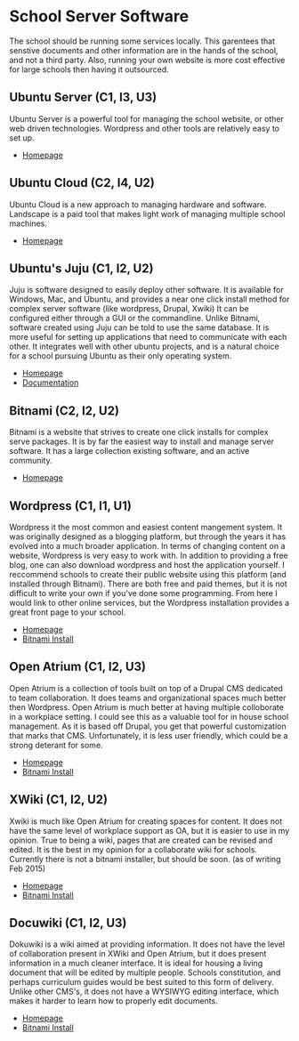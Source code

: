 # School Server Software

The school should be running some services locally. This garentees that senstive documents and other information are in the hands of the school, and not a third party. Also, running your own website is more cost effective for large schools then having it outsourced.

## Ubuntu Server (C1, I3, U3)

Ubuntu Server is a powerful tool for managing the school website, or other web driven technologies. Wordpress and other tools are relatively easy to set up.

* [Homepage](http://www.ubuntu.com/server)

## Ubuntu Cloud (C2, I4, U2)

Ubuntu Cloud is a new approach to managing hardware and software. Landscape is a paid tool that makes light work of managing multiple school machines.

* [Homepage](http://www.ubuntu.com/cloud)

## Ubuntu's Juju (C1, I2, U2)

Juju is software designed to easily deploy other software. It is available for Windows, Mac, and Ubuntu, and provides a near one click install method for complex server software (like wordpress, Drupal, Xwiki) It can be configured either through a GUI or the commandline. Unlike Bitnami, software created using Juju can be told to use the same database. It is more useful for setting up applications that need to communicate with each other. It integrates well with other ubuntu projects, and is a natural choice for a school pursuing Ubuntu as their only operating system.

* [Homepage](https://jujucharms.com/)
* [Documentation](https://jujucharms.com/docs/)

## Bitnami (C2, I2, U2)

Bitnami is a website that strives to create one click installs for complex serve packages. It is by far the easiest way to install and manage server software. It has a large collection existing software, and an active community.

* [Homepage](https://bitnami.com/)

## Wordpress (C1, I1, U1)

Wordpress it the most common and easiest content mangement system. It was originally designed as a blogging platform, but through the years it has evolved into a much broader application. In terms of changing content on a website, Wordpress is very easy to work with. In addition to providing a free blog, one can also download wordpress and host the application yourself. I reccommend schools to create their public website using this platform (and installed through Bitnami). There are both free and paid themes, but it is not difficult to write your own if you've done some programming. From here I would link to other online services, but the Wordpress installation provides a great front page to your school.

* [Homepage](https://wordpress.org/)
* [Bitnami Install](https://bitnami.com/stack/wordpress)

## Open Atrium (C1, I2, U3)

Open Atrium is a collection of tools built on top of a Drupal CMS dedicated to team collaboration. It does teams and organizational spaces much better then Wordpress. Open Atrium is much better at having multiple colloborate in a workplace setting. I could see this as a valuable tool for in house school management. As it is based off Drupal, you get that powerful customization that marks that CMS. Unfortunately, it is less user friendly, which could be a strong deterant for some.

* [Homepage](http://openatrium.com/#!/)
* [Bitnami Install](https://bitnami.com/stack/openatrium)

## XWiki (C1, I2, U2)

Xwiki is much like Open Atrium for creating spaces for content. It does not have the same level of workplace support as OA, but it is easier to use in my opinion. True to being a wiki, pages that are created can be revised and edited. It is the best in my opinion for a collaborate wiki for schools. Currently there is not a bitnami installer, but should be soon. (as of writing Feb 2015)

* [Homepage](http://www.xwiki.org/xwiki/bin/view/Main/)
* [Bitnami Install](https://bitnami.com/stack/xwiki)

## Docuwiki (C1, I2, U3)

Dokuwiki is a wiki aimed at providing information. It does not have the level of collaboration present in XWiki and Open Atrium, but it does present information in a much cleaner interface. It is ideal for housing a living document that will be edited by multiple people. Schools constitution, and perhaps curriculum guides would be best suited to this form of delivery. Unlike other CMS's, it does not have a WYSIWYG editing interface, which makes it harder to learn how to properly edit documents.

* [Homepage](https://www.dokuwiki.org/dokuwiki#)
* [Bitnami Install](https://bitnami.com/stack/dokuwiki)

